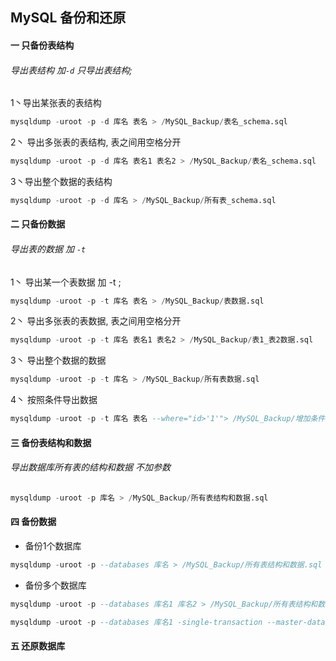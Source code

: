## MySQL 备份和还原



#### 一  只备份表结构

###### 导出表结构  加`-d` 只导出表结构;

1丶导出某张表的表结构

``` sql
mysqldump -uroot -p -d 库名 表名 > /MySQL_Backup/表名_schema.sql
```

2丶 导出多张表的表结构, 表之间用空格分开

``` sql
mysqldump -uroot -p -d 库名 表名1 表名2 > /MySQL_Backup/表名_schema.sql
```

3丶导出整个数据的表结构

``` sql
mysqldump -uroot -p -d 库名 > /MySQL_Backup/所有表_schema.sql
```

#### 二  只备份数据

###### 导出表的数据 加 `-t`

1丶 导出某一个表数据 加 -t ;

``` sql
mysqldump -uroot -p -t 库名 表名 > /MySQL_Backup/表数据.sql
```

2丶 导出多张表的表数据, 表之间用空格分开

``` sql
mysqldump -uroot -p -t 库名 表名1 表名2 > /MySQL_Backup/表1_表2数据.sql
```

3丶 导出整个数据的数据

``` sql
mysqldump -uroot -p -t 库名 > /MySQL_Backup/所有表数据.sql
```

4丶 按照条件导出数据

``` sql
mysqldump -uroot -p -t 库名 表名 --where="id>'1'"> /MySQL_Backup/增加条件数据.sql
```

#### 三  备份表结构和数据

###### 导出数据库所有表的结构和数据 不加参数

``` sql
mysqldump -uroot -p 库名 > /MySQL_Backup/所有表结构和数据.sql
```

#### 四  备份数据

- 备份1个数据库

``` sql
mysqldump -uroot -p --databases 库名 > /MySQL_Backup/所有表结构和数据.sql
```

- 备份多个数据库

``` sql
mysqldump -uroot -p --databases 库名1 库名2 > /MySQL_Backup/所有表结构和数据.sql
```



``` sql
mysqldump -uroot -p --databases 库名1 -single-transaction --master-data=2 --events --triggers --routines /MySQL_Backup/所有表结构和数据.sql
```





#### 五  还原数据库

``` sql
```

